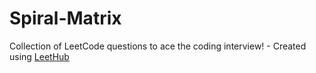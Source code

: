 # Spiral-Matrix
Collection of LeetCode questions to ace the coding interview! - Created using [LeetHub](https://github.com/QasimWani/LeetHub)
